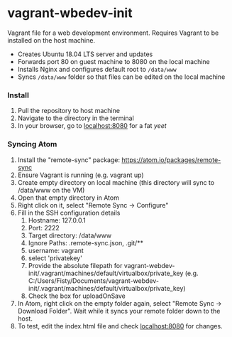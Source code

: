 # vagrant-wbedev-init

Vagrant file for a web development environment. Requires Vagrant to be installed on the host machine.
* Creates Ubuntu 18.04 LTS server and updates
* Forwards port 80 on guest machine to 8080 on the local machine
* Installs Nginx and configures default root to ```/data/www```
* Syncs ```/data/www``` folder so that files can be edited on the local machine

### Install
1. Pull the repository to host machine
2. Navigate to the directory in the terminal
3. In your browser, go to [localhost:8080](http://localhost:8080) for a fat _yeet_

### Syncing Atom
1. Install the "remote-sync" package: https://atom.io/packages/remote-sync
2. Ensure Vagrant is running (e.g. vagrant up)
3. Create empty directory on local machine (this directory will sync to /data/www on the VM)
4. Open that empty directory in Atom
5. Right click on it, select "Remote Sync -> Configure"
6. Fill in the SSH configuration details
    1. Hostname: 127.0.0.1
    2. Port: 2222
    3. Target directory: /data/www
     4. Ignore Paths: .remote-sync.json, .git/**
     5. username: vagrant
     6. select 'privatekey'
     7. Provide the absolute filepath for vagrant-webdev-init/.vagrant/machines/default/virtualbox/private_key (e.g. C:/Users/Fisty/Documents/vagrant-webdev-init/.vagrant/machines/default/virtualbox/private_key)
     8. Check the box for uploadOnSave
7. In Atom, right click on the empty folder again, select "Remote Sync -> 
Download Folder". Wait while it syncs your remote folder down to the 
host.
8. To test, edit the index.html file and check [localhost:8080](http://localhost:8080) for changes.
